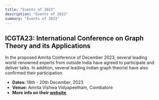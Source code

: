 ```yaml
---
title: "Events of 2023"
description: "Events of 2023"
summary: "Events of 2023"
---
```


## ICGTA23: International Conference on Graph Theory and its Applications

In the proposed Amrita Conference of December 2023, several leading world-renowned experts from outside India have agreed to participate and deliver talks. In addition, several leading Indian graph theorist have also confirmed their participation.

- **Dates:** 18th - 20th December, 2023
- **Venue:** Amrita Vishwa Vidyapeetham, Coimbatore
- **More info on their [website](https://www.amrita.edu/events/international-conference-on-graph-theory-and-its-applications-icgta/)**.
